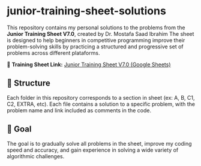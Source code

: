 # junior-training-sheet-solutions

This repository contains my personal solutions to the problems from the **Junior Training Sheet V7.0**, created by Dr. Mostafa Saad Ibrahim
The sheet is designed to help beginners in competitive programming improve their problem-solving skills by practicing a structured and progressive set of problems across different plataforms.

📄 **Training Sheet Link:**
[Junior Training Sheet V7.0 (Google Sheets)](https://docs.google.com/spreadsheets/d/1iJZWP2nS_OB3kCTjq8L6TrJJ4o-5lhxDOyTaocSYc-k/edit)

## 📂 Structure

Each folder in this repository corresponds to a section in sheet (ex: A, B, C1, C2, EXTRA, etc).
Each file contains a solution to a specific problem, with the problem name and link included as comments in the code.

## 🚀 Goal
The goal is to gradually solve all problems in the sheet, improve my coding speed and accuracy, and gain experience in solving a wide variety of algorithmic challenges.


